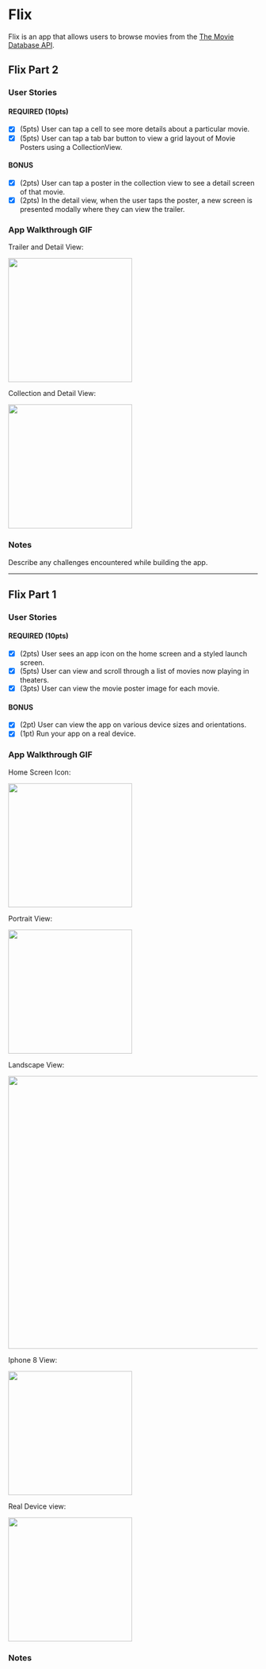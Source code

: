# Flix

Flix is an app that allows users to browse movies from the [The Movie Database API](http://docs.themoviedb.apiary.io/#).

## Flix Part 2

### User Stories

#### REQUIRED (10pts)
- [x] (5pts) User can tap a cell to see more details about a particular movie.
- [x] (5pts) User can tap a tab bar button to view a grid layout of Movie Posters using a CollectionView.

#### BONUS
- [x] (2pts) User can tap a poster in the collection view to see a detail screen of that movie.
- [x] (2pts) In the detail view, when the user taps the poster, a new screen is presented modally where they can view the trailer.

### App Walkthrough GIF

Trailer and Detail View: 

<img src="https://i.imgur.com/5au4YcN.gif" width=250><br>


Collection and Detail View:

<img src="https://i.imgur.com/zdQD71S.gif" width=250><br>

### Notes
Describe any challenges encountered while building the app.

---

## Flix Part 1

### User Stories

#### REQUIRED (10pts)
- [x] (2pts) User sees an app icon on the home screen and a styled launch screen.
- [x] (5pts) User can view and scroll through a list of movies now playing in theaters.
- [x] (3pts) User can view the movie poster image for each movie.

#### BONUS
- [x] (2pt) User can view the app on various device sizes and orientations.
- [x] (1pt) Run your app on a real device.

### App Walkthrough GIF

Home Screen Icon: 


<img src="https://i.imgur.com/uyl5xo4.gif" width=250 length=100>  <br>


Portrait View:


<img src="https://i.imgur.com/FW2gnMD.gif" width=250 length=100>  <br>

Landscape View:


<img src="https://i.imgur.com/R9RID41.gif" width=550><br>

Iphone 8 View:


<img src="https://i.imgur.com/19HXKZ9.gif" width=250><br>

Real Device view:

<img src="https://i.imgur.com/8HTNaIp.gif" width=250><br>


### Notes
